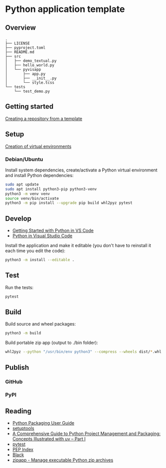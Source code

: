 # Python application template

## Overview

```
.
├── LICENSE
├── pyproject.toml
├── README.md
├── src
│   ├── demo_textual.py
│   ├── hello_world.py
│   └── pyvisapp
│       ├── app.py
│       ├── __init__.py
│       └── style.tcss
└── tests
    └── test_demo.py
```

## Getting started

[Creating a repository from a template](https://docs.github.com/en/repositories/creating-and-managing-repositories/creating-a-repository-from-a-template)

## Setup

[Creation of virtual environments](https://docs.python.org/3/library/venv.html)

### Debian/Ubuntu

Install system dependencies, create/activate a Python virtual environment and install Python dependencies:
```sh
sudo apt update
sudo apt install python3-pip python3-venv
python3 -m venv venv
source venv/bin/activate
python3 -m pip install --upgrade pip build whl2pyz pytest
```

## Develop

 - [Getting Started with Python in VS Code](https://code.visualstudio.com/docs/python/python-tutorial)
 - [Python in Visual Studio Code](https://code.visualstudio.com/docs/languages/python)

Install the application and make it editable (you don't have to reinstall it each time you edit the code):
```sh
python3 -m install --editable .
```

## Test

Run the tests:
```sh
pytest
```

## Build

Build source and wheel packages:
```sh
python3 -m build
```

Build portable zip app (output to ./bin folder):
```sh
whl2pyz --python "/usr/bin/env python3" --compress --wheels dist/*.whl
```

## Publish

### GitHub

### PyPI

## Reading
 - [Python Packaging User Guide](https://packaging.python.org/en/latest/#)
 - [setuptools](https://setuptools.pypa.io/en/latest/#)
 - [A Comprehensive Guide to Python Project Management and Packaging: Concepts Illustrated with uv – Part I](https://reinforcedknowledge.com/a-comprehensive-guide-to-python-project-management-and-packaging-concepts-illustrated-with-uv-part-i/)
 - [pytest](https://docs.pytest.org/en/stable/#)
 - [PEP Index](https://peps.python.org/#)
 - [Black](https://black.readthedocs.io/en/stable/)
 - [zipapp - Manage executable Python zip archives](https://docs.python.org/fr/3/library/zipapp.html)

